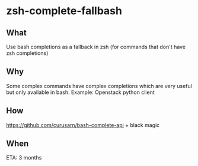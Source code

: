 # zsh-complete-fallbash

## What
Use bash completions as a fallback in zsh (for commands that don't have zsh completions)

## Why 
Some complex commands have complex completions which are very useful but only available in bash.
Example: Openstack python client

## How
https://github.com/curusarn/bash-complete-api + black magic

## When
ETA: 3 months
